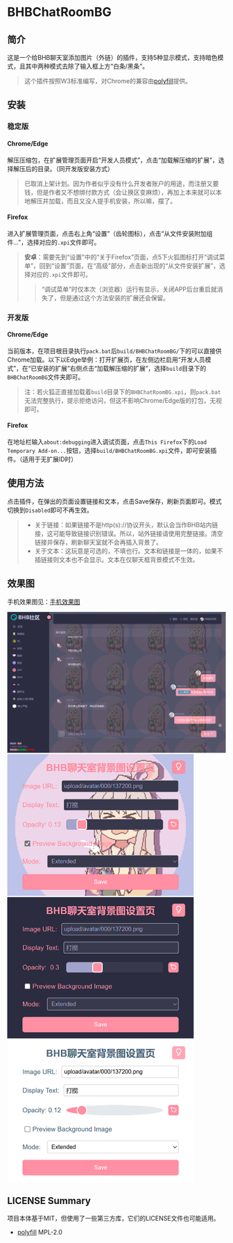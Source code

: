 # BHBChatRoomBG

## 简介

这是一个给BHB聊天室添加图片（外链）的插件，支持5种显示模式，支持暗色模式，且其中两种模式去除了输入框上方“白条/黑条”。

> 这个插件按照W3标准编写，对Chrome的兼容由[polyfill](https://github.com/mozilla/webextension-polyfill)提供。

## 安装

### 稳定版

#### Chrome/Edge

解压压缩包，在扩展管理页面开启“开发人员模式”，点击“加载解压缩的扩展”，选择解压后的目录。（同开发版安装方式）

> 已取消上架计划。因为作者似乎没有什么开发者账户的用途，而注册又要钱，但是作者又不想绑付款方式（会让换区变麻烦），再加上本来就可以本地解压并加载，而且又没人提手机安装，所以嘛，摆了。

#### Firefox

进入扩展管理页面，点击右上角“设置”（齿轮图标），点击“从文件安装附加组件...”，选择对应的`.xpi`文件即可。

> **安卓**：需要先到“设置”中的“关于Firefox”页面，点5下火狐图标打开“调试菜单”，回到“设置”页面，在“高级”部分，点击新出现的“从文件安装扩展”，选择对应的`.xpi`文件即可。
>
> > “调试菜单”时仅本次（浏览器）运行有显示，关闭APP后台重启就消失了，但是通过这个方法安装的扩展还会保留。


### 开发版

#### Chrome/Edge

当前版本，在项目根目录执行`pack.bat`后`build/BHBChatRoomBG/`下的可以直接供Chrome加载。以下以Edge举例：打开扩展页，在左侧边栏启用“开发人员模式”，在“已安装的扩展”右侧点击“加载解压缩的扩展”，选择`build`目录下的`BHBChatRoomBG`文件夹即可。

> 注：若火狐正直接加载着`build`目录下的`BHBChatRoomBG.xpi`，则`pack.bat`无法完整执行，提示拒绝访问，但这不影响Chrome/Edge版的打包，无视即可。

#### Firefox

在地址栏输入`about:debugging`进入调试页面，点击`This Firefox`下的`Load Temporary Add-on...`按钮，选择`build/BHBChatRoomBG.xpi`文件，即可安装插件。（适用于无扩展ID时）

## 使用方法

点击插件，在弹出的页面设置链接和文本，点击Save保存，刷新页面即可。模式切换到`Disabled`即可不再生效。

> - 关于链接：如果链接不是http(s)://协议开头，默认会当作BHB站内链接，这可能导致链接识别错误。所以，站外链接请使用完整链接。清空链接并保存，刷新聊天室就不会再插入背景了。
> - 关于文本：这玩意是可选的，不填也行。文本和链接是一体的，如果不插链接则文本也不会显示。文本在仅聊天框背景模式不生效。

## 效果图

手机效果图见：[手机效果图](手机效果图.md)


<img src="docs/运行效果图2.png" alt="效果图2" style="zoom:50%;" />
<img src="docs/运行效果图3.png" alt="效果图3" style="zoom:50%;" />
<img src="docs/运行效果图4.png" alt="效果图4" style="zoom:50%;" />
<img src="docs/运行效果图5.png" alt="效果图5" style="zoom:50%;" />



## LICENSE Summary

项目本体基于MIT，但使用了一些第三方库，它们的LICENSE文件也可能适用。

- [polyfill](https://github.com/mozilla/webextension-polyfill/blob/master/LICENSE) MPL-2.0
